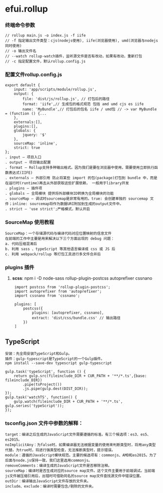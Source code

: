 # efui.rollup


### 终端命令参数
    // rollup main.js -o index.js -f iife
    // -f 指定输出文件类型：cjs(nodejs使用), iife(浏览器使用), umd(浏览器与nodejs同时使用)
    // -o 输出文件名
    // --watch rollup-watch插件，监听源文件是否有改动，如果有改动，重新打包
    // -c 指定配置文件，默认rollup.config.js

### 配置文件rollup.config.js
    export default {
        input: 'app/scripts/module/rollup.js',
        output: {
            file: 'dist/js/rollup.js', // 打包后的路径
            format: 'iife',// 生成包的格式规范 包括 amd umd cjs es iife
            name: 'MyBundle',// 打包后的包名 iife / umd包 // -> var MyBundle = (function () {...
        },
        externals:[],
        plugins:[],
        globals: { 
            jquery: '$'
        },
        sourceMap: 'inline',
        strict: true
    };
    . input — 项目入口
    . output — 项目输出配置    
    . format — Rollup支持多种输出格式。因为我们是要在浏览器中使用，需要使用立即执行函数表达式(IIFE)  
    . externals — 外部引用 防止将某些 import 的包(package)打包到 bundle 中，而是在运行时(runtime)再去从外部获取这些扩展依赖， 一般用于library开发
    . plugins — 插件项
    . globals — 全局模块 提供将外部模块ID转换为全局模块的功能
    . sourceMap — 调试时sourcemap是非常有用的。true: 会创建单独的 sourcemap 文件；inline: sourcemap将作为数据URI附加到生成的output文件中。
    . strict — 'use strict';严格模式，默认开启
    
    
### SourceMap 使用教程    

    SourceMap：一个存储源代码与编译代码对应位置映射的信息文件    
    在前端的工作中主要是用来解决以下三个方面出现的 debug 问题：
    a. 代码压缩混淆后
    b. 利用 sass 、typeScript 等其他语言编译成 css 或 JS 后
    c. 利用 webpack/rollup 等打包工具进行多文件合并后
    
    
### plugins 插件
1. **scss**: npm i -D node-sass rollup-plugin-postcss autoprefixer cssnano

        import postcss from 'rollup-plugin-postcss';
        import autoprefixer from 'autoprefixer';
        import cssnano from 'cssnano';
    
        plugins: [
            postcss({
                plugins: [autoprefixer, cssnano],
                extract: 'dist/css/bundle.css' // 输出路径
            })
        ]
        
## TypeScript
    
    安装：先全局安装TypeScript和Gulp。
    插件：gulp-typescript是TypeScript的一个Gulp插件。
    npm install --save-dev typescript gulp-typescript
    
    gulp.task('typeScript', function () {
        return gulp.src(fileinclude_DIR + CUR_PATH + '**/*.ts',{base: fileinclude_DIR})
            .pipe(tsProject())
            .js.pipe(gulp.dest(DIST_DIR));
    });
    gulp.task('watchTS', function() {
        gulp.watch(fileinclude_DIR + CUR_PATH + '**/*.ts', gulp.series('typeScript'));
    });
    
### tsconfig.json 文件中参数的解释：
    target：编译之后生成的JavaScript文件需要遵循的标准。有三个候选项：es3、es5、es2015。
    noImplicitAny：为false时，如果编译器无法根据变量的使用来判断类型时，将用any类型代替。为true时，将进行强类型检查，无法推断类型时，提示错误。
    module：遵循的JavaScript模块规范。主要的候选项有：commonjs、AMD和es2015。为了后面与node.js保持一致，我们这里选用commonjs。
    removeComments：编译生成的JavaScript文件是否移除注释。
    sourceMap：编译时是否生成对应的source map文件。这个文件主要用于前端调试。当前端js文件被压缩引用后，出错时可借助同名的source map文件查找源文件中错误位置。
    outDir：编译输出JavaScript文件存放的文件夹。
    include、exclude：编译时需要包含/剔除的文件夹。